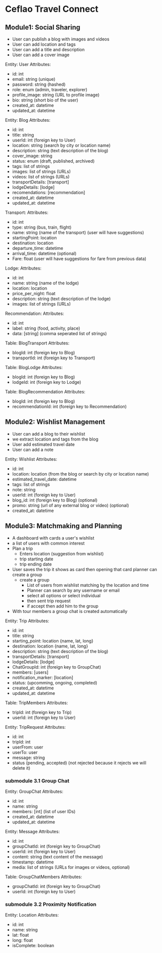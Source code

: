 # Ceflao Travel Connect

## Module1: Social Sharing

- User can publish a blog with images and videos
- User can add location and tags
- User can add a title and description
- User can add a cover image

Entity: User
Attributes:
  - id: int
  - email: string (unique)
  - password: string (hashed)
  - role: enum (admin, traveler, explorer)
  - profile_image: string (URL to profile image)
  - bio: string (short bio of the user)
  - created_at: datetime
  - updated_at: datetime

Entity: Blog
Attributes:
  - id: int
  - title: string
  - userId: int (foreign key to User)
  - location: string (search by city or location name)
  - description: string (text description of the blog)
  - cover_image: string
  - status: enum (draft, published, archived)
  - tags: list of strings
  - images: list of strings (URLs)
  - videos: list of strings (URLs)
  - transportDetails: [transport]
  - lodgeDetails: [lodge]
  - recomendations: [recommendation]
  - created_at: datetime
  - updated_at: datetime


Transport:
Attributes:
  - id: int
  - type: string (bus, train, flight)
  - name: string (name of the transport)  (user will have suggestions)
  - startingPoint: location
  - destination: location
  - departure_time: datetime
  - arrival_time: datetime (optional)
  - Fare: float  (user will have suggestions for fare from previous data)

Lodge:
Attributes:
  - id: int
  - name: string (name of the lodge)
  - location: location
  - price_per_night: float
  - description: string (text description of the lodge)
  - images: list of strings (URLs)

Recommendation:
Attributes:
  - id: int
  - label: string (food, activity, place)
  - data: [string] (comma seperated list of strings)

Table: BlogTransport
Attributes:
  - blogId: int (foreign key to Blog)
  - transportId: int (foreign key to Transport)

Table: BlogLodge
Attributes:
  - blogId: int (foreign key to Blog)
  - lodgeId: int (foreign key to Lodge)

Table: BlogRecommendation
Attributes:
  - blogId: int (foreign key to Blog)
  - recommendationId: int (foreign key to Recommendation)

## Module2:  Wishlist Management
- User can add a blog to their wishlist
- we extract location and tags from the blog
- User add estimated travel date
- User can add a note

Entity: Wishlist
Attributes:
  - id: int
  - location: location (from the blog or search by city or location name)
  - estimated_travel_date: datetime
  - tags: list of strings
  - note: string
  - userId: int (foreign key to User)
  - blog_id: int (foreign key to Blog) (optional)
  - promo: string (url of any external blog or video) (optional)
  - created_at: datetime

## Module3:  Matchmaking and Planning
- A dashboard with cards a user's wishlist
- a list of users with common interest
- Plan a trip 
  - Enters location (suggestion from wishlist)
  - trip starting date
  - trip ending date
- User saves the trip it shows as card then opening that card planner can create a group
  - create a group
    - List of users from wishlist matching by the location and time
    - Planner can search by any username or email
    - select all options or select individual
    - then sent trip request
    - if accept then add him to the group
- With tour members a group chat is created automatically

Entity: Trip
Attributes:
  - id: int
  - title: string
  - starting_point: location {name, lat, long}
  - destination: location {name, lat, long}
  - description: string (text description of the blog)
  - transportDetails: [transport]
  - lodgeDetails: [lodge]
  - ChatGroupId: int (foreign key to GroupChat)
  - members: [users]
  - notification_marker: [location]
  - status: (upcomming, ongoing, completed)
  - created_at: datetime
  - updated_at: datetime


Table: TripMembers
Attributes:
  - tripId: int (foreign key to Trip)
  - userId: int (foreign key to User)

Entity: TripRequest
Attributes:
  - id: int
  - tripId: int
  - userFrom: user
  - userTo: user
  - message: string
  - status (pending, accepted) (not rejected because it rejects we will delete it)


### submodule 3.1 Group Chat
Entity: GroupChat
Attributes:
  - id: int
  - name: string
  - members: [int] (list of user IDs)
  - created_at: datetime
  - updated_at: datetime

Entity: Message
Attributes:
  - id: int
  - groupChatId: int (foreign key to GroupChat)
  - userId: int (foreign key to User)
  - content: string (text content of the message)
  - timestamp: datetime
  - media: list of strings (URLs for images or videos, optional)

Table: GroupChatMembers
Attributes:
  - groupChatId: int (foreign key to GroupChat)
  - userId: int (foreign key to User)

### submodule 3.2 Proximity Notification
Entity: Location
Attributes:
  - id: int
  - name: string
  - lat: float
  - long: float
  - isComplete: boolean



